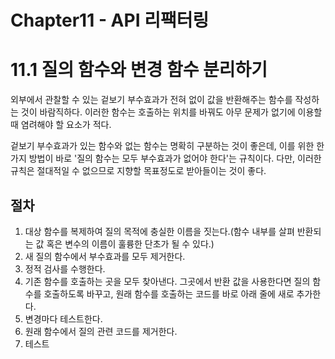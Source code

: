 # Chapter11 - API 리팩터링

# 11.1 질의 함수와 변경 함수 분리하기
외부에서 관찰할 수 있는 겉보기 부수효과가 전혀 없이 값을 반환해주는 함수를 작성하는 것이 바람직하다. 
이러한 함수는 호출하는 위치를 바꿔도 아무 문제가 없기에 이용할 때 염려해야 할 요소가 적다. 

겉보기 부수효과가 있는 함수와 없는 함수는 명확히 구분하는 것이 좋은데, 이를 위한 한 가지 방법이 바로 '질의 함수는 모두 부수효과가 없어야 한다'는 규칙이다. 
다만, 이러한 규칙은 절대적일 수 없으므로 지향할 목표정도로 받아들이는 것이 좋다. 

## 절차
1. 대상 함수를 복제하여 질의 목적에 충실한 이름을 짓는다.(함수 내부를 살펴 반환되는 값 혹은 변수의 이름이 훌륭한 단초가 될 수 있다.)
2. 새 질의 함수에서 부수효과를 모두 제거한다.
3. 정적 검사를 수행한다.
4. 기존 함수를 호출하는 곳을 모두 찾아낸다. 그곳에서 반환 값을 사용한다면 질의 함수를 호출하도록 바꾸고, 원래 함수를 호출하는 코드를 바로 아래 줄에 새로 추가한다.
5. 변경마다 테스트한다.
6. 원래 함수에서 질의 관련 코드를 제거한다.
7. 테스트
